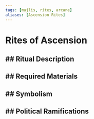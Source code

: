 ```yaml
---
tags: [majlis, rites, arcane]
aliases: [Ascension Rites]
---
```


# Rites of Ascension

## ## Ritual Description

## ## Required Materials

## ## Symbolism

## ## Political Ramifications
